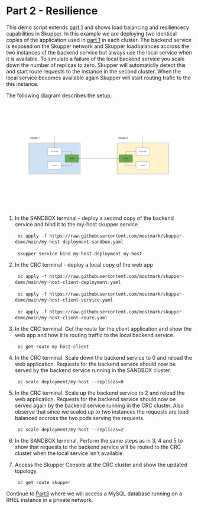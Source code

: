 # Part 2 - Resilience

This demo script extends [part 1](./part1-hybrid-cloud.md) and shows load balancing and resiliencecy capabilities in Skupper. In this example we are deploying two identical copies of the application used in [part 1](./part1-hybrid-cloud.md) in each cluster. The backend service is exposed on the Skupper network and Skupper loadbalances accross the two instances of the backend service but always use the local service when it is available. To simulate a failure of the local backend service you scale down the number of replicas to zero. Skupper will automaticlly detect this and start route requests to the instance in the second cluster. When the local service becomes available again Skupper will start routing trafic to the this instance.

The following diagram describes the setup.

![Part2 Demo Setup](./images/part2-demo-setup.png)

1. In the SANDBOX terminal - deploy a second copy of the backend service and bind it to the my-host skupper service

        oc apply -f https://raw.githubusercontent.com/mostmark/skupper-demo/main/my-host-deployment-sandbox.yaml
        
        skupper service bind my-host deployment my-host

2. In the CRC terminal - deploy a local copy of the web app

        oc apply -f https://raw.githubusercontent.com/mostmark/skupper-demo/main/my-host-client-deployment.yaml

        oc apply -f https://raw.githubusercontent.com/mostmark/skupper-demo/main/my-host-client-service.yaml

        oc apply -f https://raw.githubusercontent.com/mostmark/skupper-demo/main/my-host-client-route.yaml

3. In the CRC terminal. Get the route for the client application and show the web app and how it is routing traffic to the local backend service.

        oc get route my-host-client

4. In the CRC terminal. Scale down the backend service to 0 and reload the web application. Requests for the backend service should now be served by the backend service running in the SANDBOX cluster.

        oc scale deployment/my-host --replicas=0

5. In the CRC terminal. Scale up the backend service to 2 and reload the web application. Requests for the backend service should now be served again by the backend service running in the CRC cluster. Also observe that since we scaled up to two instances the requests are load balanced accross the two pods serving the requests.

        oc scale deployment/my-host --replicas=2

6. In the SANDBOX terminal. Perform the same steps as in 3, 4 and 5 to show that requests to the backend service will be routed to the CRC cluster when the local service isn't available.

7. Access the Skupper Console at the CRC cluster and show the updated topology.

        oc get route skupper


Continue to [Part3](./part3-private-database.md) where we will access a MySQL database running on a RHEL instance in a private network.
